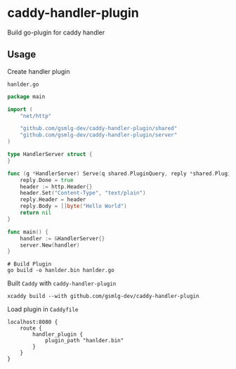 # caddy-handler-plugin

Build go-plugin for caddy handler

## Usage

Create handler plugin

`hanlder.go`

```go
package main

import (
    "net/http"    

    "github.com/gsmlg-dev/caddy-handler-plugin/shared"
    "github.com/gsmlg-dev/caddy-handler-plugin/server"
)

type HandlerServer struct {
}

func (g *HandlerServer) Serve(q shared.PluginQuery, reply *shared.PluginReply) error {
    reply.Done = true
    header := http.Header{}
    header.Set("Content-Type", "text/plain")
    reply.Header = header
    reply.Body = []byte("Hello World")
    return nil
}

func main() {
    handler := &HandlerServer{}
    server.New(handler)
}
```

```shell
# Build Plugin
go build -o hanlder.bin hanlder.go
```

Built `Caddy` with `caddy-handler-plugin`

```shell
xcaddy build --with github.com/gsmlg-dev/caddy-handler-plugin
```

Load plugin in `Caddyfile`

```caddyfile
localhost:8080 {
    route {
        handler_plugin {
            plugin_path "hanlder.bin"
        }
    }
}
```
